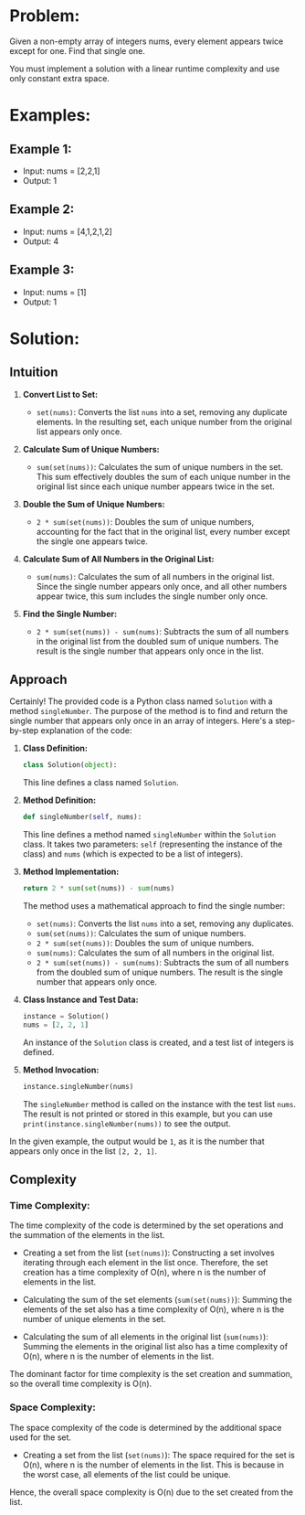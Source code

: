 # **Problem:**
Given a non-empty array of integers nums, every element appears twice except for one. Find that single one.

You must implement a solution with a linear runtime complexity and use only constant extra space.

# **Examples:**
## Example 1:

- Input: nums = [2,2,1]
- Output: 1

## Example 2:

- Input: nums = [4,1,2,1,2]
- Output: 4

## Example 3:

- Input: nums = [1]
- Output: 1

# **Solution:**
## Intuition

1. **Convert List to Set:**
   - `set(nums)`: Converts the list `nums` into a set, removing any duplicate elements. In the resulting set, each unique number from the original list appears only once.

2. **Calculate Sum of Unique Numbers:**
   - `sum(set(nums))`: Calculates the sum of unique numbers in the set. This sum effectively doubles the sum of each unique number in the original list since each unique number appears twice in the set.

3. **Double the Sum of Unique Numbers:**
   - `2 * sum(set(nums))`: Doubles the sum of unique numbers, accounting for the fact that in the original list, every number except the single one appears twice.

4. **Calculate Sum of All Numbers in the Original List:**
   - `sum(nums)`: Calculates the sum of all numbers in the original list. Since the single number appears only once, and all other numbers appear twice, this sum includes the single number only once.

5. **Find the Single Number:**
   - `2 * sum(set(nums)) - sum(nums)`: Subtracts the sum of all numbers in the original list from the doubled sum of unique numbers. The result is the single number that appears only once in the list.



## Approach
Certainly! The provided code is a Python class named `Solution` with a method `singleNumber`. The purpose of the method is to find and return the single number that appears only once in an array of integers. Here's a step-by-step explanation of the code:

1. **Class Definition:**
   ```python
   class Solution(object):
   ```
   This line defines a class named `Solution`.

2. **Method Definition:**
   ```python
   def singleNumber(self, nums):
   ```
   This line defines a method named `singleNumber` within the `Solution` class. It takes two parameters: `self` (representing the instance of the class) and `nums` (which is expected to be a list of integers).

3. **Method Implementation:**
   ```python
   return 2 * sum(set(nums)) - sum(nums)
   ```
   The method uses a mathematical approach to find the single number:
   - `set(nums)`: Converts the list `nums` into a set, removing any duplicates.
   - `sum(set(nums))`: Calculates the sum of unique numbers.
   - `2 * sum(set(nums))`: Doubles the sum of unique numbers.
   - `sum(nums)`: Calculates the sum of all numbers in the original list.
   - `2 * sum(set(nums)) - sum(nums)`: Subtracts the sum of all numbers from the doubled sum of unique numbers. The result is the single number that appears only once.

4. **Class Instance and Test Data:**
   ```python
   instance = Solution()
   nums = [2, 2, 1]
   ```
   An instance of the `Solution` class is created, and a test list of integers is defined.

5. **Method Invocation:**
   ```python
   instance.singleNumber(nums)
   ```
   The `singleNumber` method is called on the instance with the test list `nums`. The result is not printed or stored in this example, but you can use `print(instance.singleNumber(nums))` to see the output.

In the given example, the output would be `1`, as it is the number that appears only once in the list `[2, 2, 1]`.

## Complexity

### Time Complexity:
The time complexity of the code is determined by the set operations and the summation of the elements in the list.

- Creating a set from the list (`set(nums)`): Constructing a set involves iterating through each element in the list once. Therefore, the set creation has a time complexity of O(n), where n is the number of elements in the list.
  
- Calculating the sum of the set elements (`sum(set(nums))`): Summing the elements of the set also has a time complexity of O(n), where n is the number of unique elements in the set.
  
- Calculating the sum of all elements in the original list (`sum(nums)`): Summing the elements in the original list also has a time complexity of O(n), where n is the number of elements in the list.

The dominant factor for time complexity is the set creation and summation, so the overall time complexity is O(n).

### Space Complexity:
The space complexity of the code is determined by the additional space used for the set.

- Creating a set from the list (`set(nums)`): The space required for the set is O(n), where n is the number of elements in the list. This is because in the worst case, all elements of the list could be unique.

Hence, the overall space complexity is O(n) due to the set created from the list.
